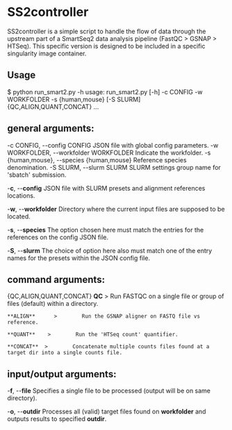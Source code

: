 
SS2controller
===

SS2controller is a simple script to handle the flow of data through the upstream part of a SmartSeq2 data analysis pipeline (FastQC > GSNAP > HTSeq). This specific version is 
designed to be included in a specific singularity image container.


Usage
-----

$ python run_smart2.py -h
usage: run_smart2.py [-h] -c CONFIG -w WORKFOLDER -s {human,mouse} [-S SLURM]
                     {QC,ALIGN,QUANT,CONCAT} ...

general arguments:
---
  -c CONFIG, --config CONFIG
                        JSON file with global config parameters.
  -w WORKFOLDER, --workfolder WORKFOLDER
                        Indicate the workfolder.
  -s {human,mouse}, --species {human,mouse}
                        Reference species denomination.
  -S SLURM, --slurm SLURM
                        SLURM settings group name for 'sbatch' submission.


-**c**, --**config** 
JSON file with SLURM presets and alignment references locations. 

-**w**, --**workfolder**
Directory where the current input files are supposed to be located.

-**s**, --**species**
The option chosen here must match the entries for the references on the config JSON file.

-**S**, --**slurm** 
The choice of option here also must match one of the entry names for the presets within the JSON config file.

command arguments:
---
  {QC,ALIGN,QUANT,CONCAT}
    **QC**           >        Run FASTQC on a single file or group of files (default) within a directory.
    
    **ALIGN**      >        Run the GSNAP aligner on FASTQ file vs reference.
    
    **QUANT**    >        Run the 'HTSeq count' quantifier.
    
    **CONCAT**  >        Concatenate multiple counts files found at a target dir into a single counts file.


input/output arguments:
---
-**f**, --**file**
Specifies a single file to be processed (output will be on same directory).

-**o**, --**outdir**
Processes all (valid) target files found on **workfolder** and outputs results to specified **outdir**.
